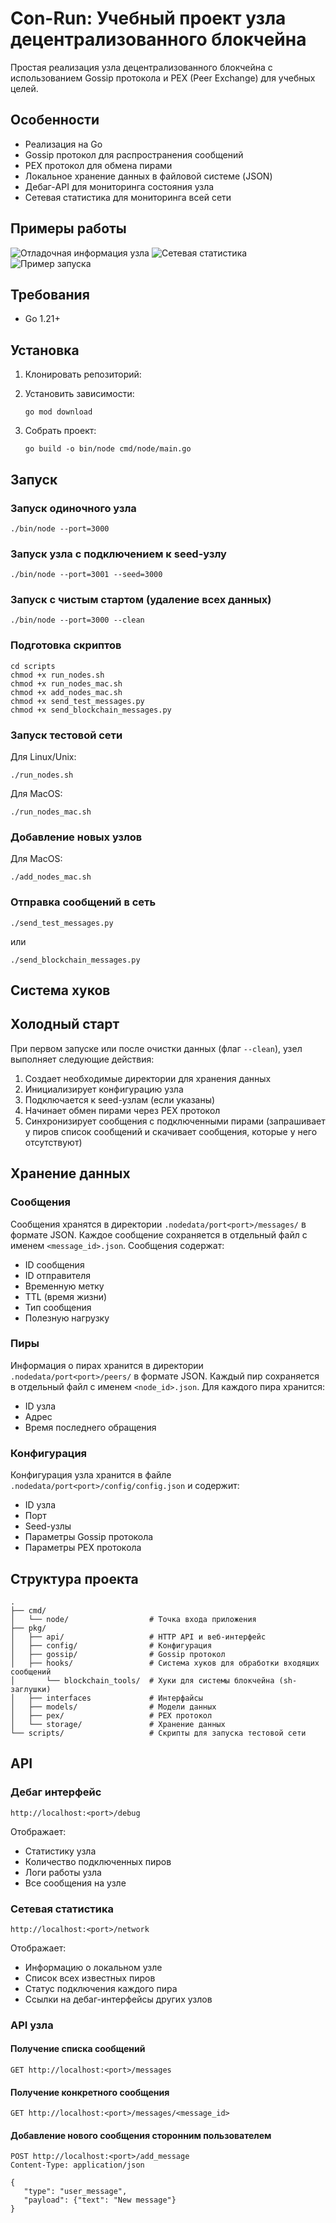 # Con-Run: Учебный проект узла децентрализованного блокчейна

Простая реализация узла децентрализованного блокчейна с использованием Gossip протокола и PEX (Peer Exchange) для учебных целей.

## Особенности

- Реализация на Go
- Gossip протокол для распространения сообщений
- PEX протокол для обмена пирами
- Локальное хранение данных в файловой системе (JSON)
- Дебаг-API для мониторинга состояния узла
- Сетевая статистика для мониторинга всей сети

## Примеры работы

![Отладочная информация узла](img/node_debug.png)
![Сетевая статистика](img/node_network.png)
![Пример запуска](img/run_example.png)

## Требования

- Go 1.21+

## Установка

1. Клонировать репозиторий:

2. Установить зависимости:
   ```
   go mod download
   ```

3. Собрать проект:
   ```
   go build -o bin/node cmd/node/main.go
   ```

## Запуск

### Запуск одиночного узла

```
./bin/node --port=3000
```

### Запуск узла с подключением к seed-узлу

```
./bin/node --port=3001 --seed=3000
```

### Запуск с чистым стартом (удаление всех данных)

```
./bin/node --port=3000 --clean
```

### Подготовка скриптов
```
cd scripts
chmod +x run_nodes.sh
chmod +x run_nodes_mac.sh
chmod +x add_nodes_mac.sh
chmod +x send_test_messages.py
chmod +x send_blockchain_messages.py
```

### Запуск тестовой сети

Для Linux/Unix:
```
./run_nodes.sh
```

Для MacOS:
```
./run_nodes_mac.sh
```

### Добавление новых узлов

Для MacOS:
```
./add_nodes_mac.sh
```

### Отправка сообщений в сеть
```
./send_test_messages.py
```
или

```
./send_blockchain_messages.py
```

## Система хуков


## Холодный старт

При первом запуске или после очистки данных (флаг `--clean`), узел выполняет следующие действия:

1. Создает необходимые директории для хранения данных
2. Инициализирует конфигурацию узла
3. Подключается к seed-узлам (если указаны)
4. Начинает обмен пирами через PEX протокол
5. Синхронизирует сообщения с подключенными пирами (запрашивает у пиров список сообщений и скачивает сообщения, которые у него отсутствуют)

## Хранение данных

### Сообщения

Сообщения хранятся в директории `.nodedata/port<port>/messages/` в формате JSON. Каждое сообщение сохраняется в отдельный файл с именем `<message_id>.json`. Сообщения содержат:
- ID сообщения
- ID отправителя
- Временную метку
- TTL (время жизни)
- Тип сообщения
- Полезную нагрузку

### Пиры

Информация о пирах хранится в директории `.nodedata/port<port>/peers/` в формате JSON. Каждый пир сохраняется в отдельный файл с именем `<node_id>.json`. Для каждого пира хранится:
- ID узла
- Адрес
- Время последнего обращения

### Конфигурация

Конфигурация узла хранится в файле `.nodedata/port<port>/config/config.json` и содержит:
- ID узла
- Порт
- Seed-узлы
- Параметры Gossip протокола
- Параметры PEX протокола

## Структура проекта

```
.
├── cmd/
│   └── node/                  # Точка входа приложения
├── pkg/
│   ├── api/                   # HTTP API и веб-интерфейс
│   ├── config/                # Конфигурация
│   ├── gossip/                # Gossip протокол
│   ├── hooks/                 # Система хуков для обработки входящих сообщений
│       └── blockchain_tools/  # Хуки для системы блокчейна (sh-заглушки)
│   ├── interfaces             # Интерфайсы
│   ├── models/                # Модели данных
│   ├── pex/                   # PEX протокол
│   └── storage/               # Хранение данных
└── scripts/                   # Скрипты для запуска тестовой сети
```

## API

### Дебаг интерфейс

```
http://localhost:<port>/debug
```

Отображает:
- Статистику узла
- Количество подключенных пиров
- Логи работы узла
- Все сообщения на узле

### Сетевая статистика

```
http://localhost:<port>/network
```

Отображает:
- Информацию о локальном узле
- Список всех известных пиров
- Статус подключения каждого пира
- Ссылки на дебаг-интерфейсы других узлов

### API узла


#### Получение списка сообщений
```
GET http://localhost:<port>/messages
```

#### Получение конкретного сообщения
```
GET http://localhost:<port>/messages/<message_id>
```

#### Добавление нового сообщения сторонним пользователем
```
POST http://localhost:<port>/add_message
Content-Type: application/json

{
   "type": "user_message",
   "payload": {"text": "New message"}
}
```

